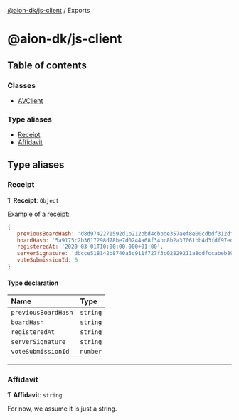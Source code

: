 [@aion-dk/js-client](README.md) / Exports

# @aion-dk/js-client

## Table of contents

### Classes

- [AVClient](classes/AVClient.md)

### Type aliases

- [Receipt](modules.md#receipt)
- [Affidavit](modules.md#affidavit)

## Type aliases

### Receipt

Ƭ **Receipt**: `Object`

Example of a receipt:
```javascript
{
   previousBoardHash: 'd8d9742271592d1b212bbd4cbbbe357aef8e00cdbdf312df95e9cf9a1a921465',
   boardHash: '5a9175c2b3617298d78be7d0244a68f34bc8b2a37061bb4d3fdf97edc1424098',
   registeredAt: '2020-03-01T10:00:00.000+01:00',
   serverSignature: 'dbcce518142b8740a5c911f727f3c02829211a8ddfccabeb89297877e4198bc1,46826ddfccaac9ca105e39c8a2d015098479624c411b4783ca1a3600daf4e8fa',
   voteSubmissionId: 6
}
```

#### Type declaration

| Name | Type |
| :------ | :------ |
| `previousBoardHash` | `string` |
| `boardHash` | `string` |
| `registeredAt` | `string` |
| `serverSignature` | `string` |
| `voteSubmissionId` | `number` |

___

### Affidavit

Ƭ **Affidavit**: `string`

For now, we assume it is just a string.
